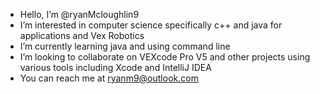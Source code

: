- Hello, I’m @ryanMcloughlin9
- I’m interested in computer science specifically c++ and java for applications and Vex Robotics
- I’m currently learning java and using command line
- I’m looking to collaborate on VEXcode Pro V5 and other projects using various tools including Xcode and IntelliJ IDEA
- You can reach me at ryanm9@outlook.com

<!---
ryanMcloughlin9/ryanMcloughlin9 is a ✨ special ✨ repository because its `README.md` (this file) appears on your GitHub profile.
You can click the Preview link to take a look at your changes.
--->
